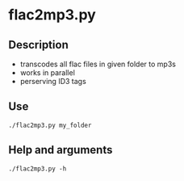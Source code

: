 flac2mp3.py
=============================

Description
-----

 * transcodes all flac files in given folder to mp3s
 * works in parallel
 * perserving ID3 tags
 
Use
--------
<code>./flac2mp3.py my_folder</code>

Help and arguments
--------
<code>./flac2mp3.py -h</code>
